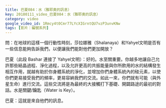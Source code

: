 ```yaml
---
title: 巴夏084：水（雅耶奧的訊息）
key: 20180111_video_巴夏084：水（雅耶奧的訊息）
category: video
google_video_id: 1Rmcy4t0Cmr77LYcXIGrntQU7vzP3unvKNw
tags: [影片｜編號系列]
---
```


問：在地球的這樣一個行動性時刻，莎拉娜雅（Shalanaya）和Yahyel文明是否有一些信息能夠告訴我們，以便讓我們能對他們更加開放？

巴夏（此段 Bashar 連接了 Yahyel文明）：好的。水至關重要。你越多地讓自己允許那些結晶過程、淨化過程，以及允許更高的共振能量與你所飲用的水的結構發生相互作用，就越有助於你身體系統的淨化，並增加你們身體系統內的硅元素，以使你們更易接受我們的頻率，更易容納我們的交流。如此一來，你們就有可能（與外星生命）進行交流。這些交流將是為最終的大接觸打下基礎、開闢路途的最初的對話。水是關鍵/鑰匙（Water is Key）。

巴夏：這就是來自他們的訊息。
